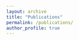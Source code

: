 ```yaml
---
layout: archive
title: "Publications"
permalink: /publications/
author_profile: true
---
```


<script src="https://bibbase.org/show?bib=https://bibbase.org/network/files/on2svFZk8LwancEEZ&fileId=on2svFZk8LwancEEZ&jsonp=1"></script>

